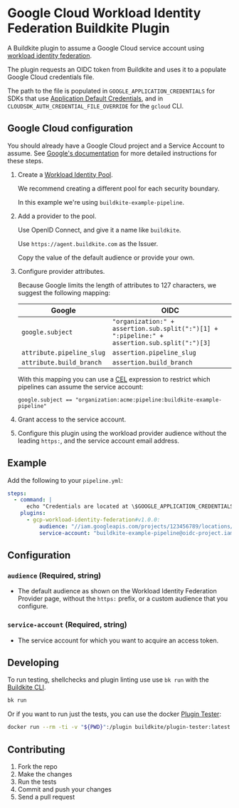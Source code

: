 # Google Cloud Workload Identity Federation Buildkite Plugin

A Buildkite plugin to assume a Google Cloud service account using [workload identity federation](https://cloud.google.com/iam/docs/workload-identity-federation).

The plugin requests an OIDC token from Buildkite and uses it to a populate Google Cloud credentials file.

The path to the file is populated in `GOOGLE_APPLICATION_CREDENTIALS` for SDKs that use [Application Default Credentials](https://cloud.google.com/docs/authentication/application-default-credentials), and in `CLOUDSDK_AUTH_CREDENTIAL_FILE_OVERRIDE` for the `gcloud` CLI.

## Google Cloud configuration

You should already have a Google Cloud project and a Service Account to assume. See [Google's documentation](https://cloud.google.com/iam/docs/workload-identity-federation-with-other-providers) for more detailed instructions for these steps.

1. Create a [Workload Identity Pool](https://console.cloud.google.com/iam-admin/workload-identity-pools).

   We recommend creating a different pool for each security boundary.

   In this example we're using `buildkite-example-pipeline`.

2. Add a provider to the pool.

   Use OpenID Connect, and give it a name like `buildkite`.

   Use `https://agent.buildkite.com` as the Issuer.

   Copy the value of the default audience or provide your own.

3. Configure provider attributes.

   Because Google limits the length of attributes to 127 characters, we suggest the following mapping:

   | Google | OIDC |
   | --- | --- |
   | `google.subject` | `"organization:" + assertion.sub.split(":")[1] + ":pipeline:" + assertion.sub.split(":")[3]` |
   | `attribute.pipeline_slug` | `assertion.pipeline_slug` |
   | `attribute.build_branch` | `assertion.build_branch` |

   With this mapping you can use a [CEL](https://github.com/google/cel-spec) expression to restrict which pipelines can assume the service account:

   ```cel
   google.subject == "organization:acme:pipeline:buildkite-example-pipeline"
   ```

4. Grant access to the service account.

5. Configure this plugin using the workload provider audience without the leading `https:`, and the service account email address.

## Example

Add the following to your `pipeline.yml`:

```yml
steps:
  - command: |
      echo "Credentials are located at \$GOOGLE_APPLICATION_CREDENTIALS"
    plugins:
      - gcp-workload-identity-federation#v1.0.0:
          audience: "//iam.googleapis.com/projects/123456789/locations/global/workloadIdentityPools/buildkite-example-pipeline/providers/buildkite"
          service-account: "buildkite-example-pipeline@oidc-project.iam.gserviceaccount.com"
```

## Configuration

### `audience` (Required, string)

- The default audience as shown on the Workload Identity Federation Provider page, without the `https:` prefix, or a custom audience that you configure.

### `service-account` (Required, string)

- The service account for which you want to acquire an access token.

## Developing

To run testing, shellchecks and plugin linting use use `bk run` with the [Buildkite CLI](https://github.com/buildkite/cli).

```bash
bk run
```

Or if you want to run just the tests, you can use the docker [Plugin Tester](https://github.com/buildkite-plugins/buildkite-plugin-tester):

```bash
docker run --rm -ti -v "${PWD}":/plugin buildkite/plugin-tester:latest
```

## Contributing

1. Fork the repo
2. Make the changes
3. Run the tests
4. Commit and push your changes
5. Send a pull request
